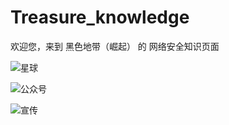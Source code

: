 # Treasure_knowledge
欢迎您，来到  黑色地带（崛起） 的 网络安全知识页面




![星球](https://github.com/BLACKxZONE/Treasure_knowledge/assets/76398587/394e29bd-ffb5-488a-9e63-db2db6d5a513)


![公众号](https://github.com/BLACKxZONE/Treasure_knowledge/assets/76398587/23a6dec5-9297-4e5f-be97-de7e976725d9)

![宣传](https://github.com/BLACKxZONE/Treasure_knowledge/assets/76398587/61ed139a-6523-4f00-8661-5490580809c9)

